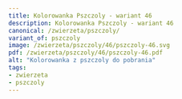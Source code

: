 ```yaml
---
title: Kolorowanka Pszczoly - wariant 46
description: Kolorowanka Pszczoly - wariant 46
canonical: /zwierzeta/pszczoly/
variant_of: pszczoly
image: /zwierzeta/pszczoly/46/pszczoly-46.svg
pdf: /zwierzeta/pszczoly/46/pszczoly-46.pdf
alt: "Kolorowanka z pszczoly do pobrania"
tags:
- zwierzeta
- pszczoly
---
```

